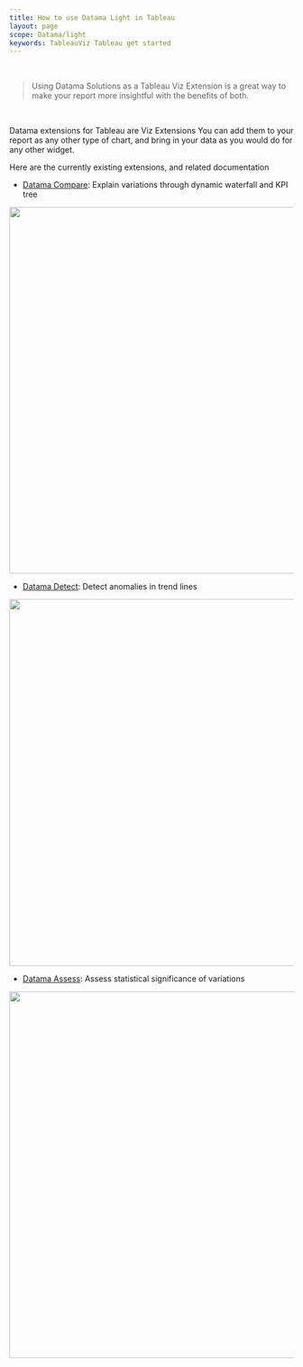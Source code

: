 ```yaml
---
title: How to use Datama Light in Tableau
layout: page
scope: Datama/light
keywords: TableauViz Tableau get started
---
```


<br/>

> Using Datama Solutions as a Tableau Viz Extension is a great way to make your report more insightful with the benefits of both.

<br/>

Datama extensions for Tableau are Viz Extensions
You can add them to your report as any other type of chart, and bring in your data as you would do for any other widget.

Here are the currently existing extensions, and related documentation
- [Datama Compare]({{site.url}}/{{site.baseurl}}/extensions/how-to-use/tableau-viz_compare.html): Explain variations through dynamic waterfall and KPI tree

<img src="{{site.url}}/{{site.baseurl}}/extensions/how-to-use/assets/Compare_Tableau_Viz.gif" align="center" width="650px" />

- [Datama Detect]({{site.url}}/{{site.baseurl}}/extensions/how-to-use/tableau-viz_detect.html): Detect anomalies in trend lines

<img src="{{site.url}}/{{site.baseurl}}/extensions/how-to-use/assets/Detect_Tableau_Viz.gif" align="center" width="650px" />

- [Datama Assess]({{site.url}}/{{site.baseurl}}/extensions/how-to-use/tableau-viz_assess.html): Assess statistical significance of variations

<img src="{{site.url}}/{{site.baseurl}}/extensions/how-to-use/assets/Assess_Tableau_Viz.gif" align="center" width="650px" />
